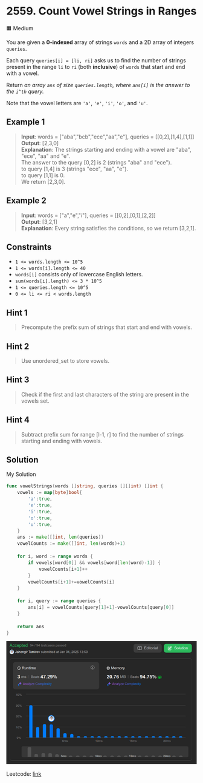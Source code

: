 # 2559. Count Vowel Strings in Ranges

🟧 Medium

You are given a **0-indexed** array of strings `words` and a 2D array of integers `queries`.

Each query `queries[i] = [li, ri]` asks us to find the number of strings present in the range `li` to `ri` (both **inclusive**) of `words` that start and end with a vowel.

Return *an array `ans` of size `queries.length`, where `ans[i]` is the answer to the `i^th` query.*

Note that the vowel letters are `'a'`, `'e'`, `'i'`, `'o'`, and `'u'`.

## Example 1

> **Input**: words = ["aba","bcb","ece","aa","e"], queries = [[0,2],[1,4],[1,1]] \
> **Output**: [2,3,0] \
> **Explanation**: The strings starting and ending with a vowel are "aba", "ece", "aa" and "e". \
> The answer to the query [0,2] is 2 (strings "aba" and "ece"). \
> to query [1,4] is 3 (strings "ece", "aa", "e"). \
> to query [1,1] is 0. \
> We return [2,3,0].

## Example 2

> **Input**: words = ["a","e","i"], queries = [[0,2],[0,1],[2,2]] \
> **Output**: [3,2,1] \
> **Explanation**: Every string satisfies the conditions, so we return [3,2,1].

## Constraints

* `1 <= words.length <= 10^5`
* `1 <= words[i].length <= 40`
* `words[i]` consists only of lowercase English letters.
* `sum(words[i].length) <= 3 * 10^5`
* `1 <= queries.length <= 10^5`
* `0 <= li <= ri < words.length`

## Hint 1

> Precompute the prefix sum of strings that start and end with vowels.

## Hint 2

> Use unordered_set to store vowels.

## Hint 3

> Check if the first and last characters of the string are present in the vowels set.

## Hint 4

> Subtract prefix sum for range [l-1, r] to find the number of strings starting and ending with vowels.

## Solution

My Solution

```go
func vowelStrings(words []string, queries [][]int) []int {
    vowels := map[byte]bool{
        'a':true,
        'e':true,
        'i':true,
        'o':true,
        'u':true,
    }
    ans := make([]int, len(queries))
    vowelCounts := make([]int, len(words)+1)

    for i, word := range words {
        if vowels[word[0]] && vowels[word[len(word)-1]] {
            vowelCounts[i+1]++
        }
        vowelCounts[i+1]+=vowelCounts[i]
    }

    for i, query := range queries {
        ans[i] = vowelCounts[query[1]+1]-vowelCounts[query[0]]
    }

    return ans
}
```

![result](2559.png)

Leetcode: [link](https://leetcode.com/problems/count-vowel-strings-in-ranges/description/)
